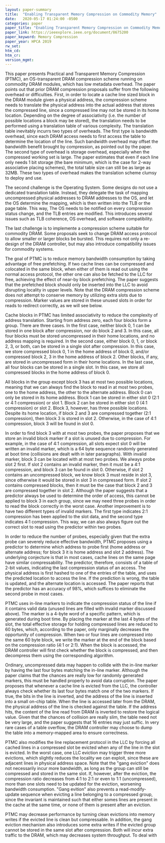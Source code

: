 ```yaml
---
layout: paper-summary
title:  "Enabling Transparent Memory Compression on Commodity Memory"
date:   2020-05-17 01:24:00 -0500
categories: paper
paper_title: "Enabling Transparent Memory Compression on Commodity Memory"
paper_link: https://ieeexplore.ieee.org/document/8675200
paper_keyword: Memory Compression
paper_year: HPCA 2019
rw_set:
htm_cd:
htm_cr:
version_mgmt:
---
```


This paper presents Practical and Transparent Memory Compression (PTMC), an OS-transparent DRAM compression scheme running 
on commodity DRAM modules, which has low metadata overhead. The paper points out that prior DRAM compression proposals 
suffer from the following overhead or difficulties. First, in order to locate a cache line sized block in the DRAM module
given a physical address, the compression scheme needs to translate the physical address into the actual address that
stores the compressed line, since a compressed line may not be stored in its home location. Depending on the degree of 
associativity (i.e. the number of possible locations a block may be stored), the translation needs to be performed using 
a translation table of various complexity. The translation table inevitably incurrs two types of overheads. The first
type is bandwidth overhead, since each DRAM access needs to first access the table to determine the location of the line.
Such bandwidth overhead may offset the bandwidth benefit brought by compression, as pointed out by the paper.
The second type of overhead is storage overhead, especially when the compressed working set is large. The paper estimates 
that even if each line only needs 1 bit storage (the bare minimum, which is the case for 2-way associative placing schemes),
the total table size can still be as large as 32MB. These two types of overhead makes the translation scheme clumsy to
deploy and use.

The second challenge is the Operating System. Some designs do not use a dedicated translation table. Instead, they delegate
the task of mapping uncompressed physical addresses to DRAM addresses to the OS, and let the OS determine the mapping,
which is then written into the TLB or the page table. 
This way, The OS needs to be notified on every compression status change, and the TLB entries are modified. This introduces
several issues such as TLB coherence, OS overhead, and software compatibility.

The last challenge is to implemente a compression scheme suitable for commodity DRAM. Some proposals seek to change 
DRAM access protocol to allow smaller or larger blocks be bursted. This requires not only a re-design of the DRAM controller,
but may also introduce compatibility issues for commodity systems. 

The goal of PTMC is to reduce memory bandwidth consumption by taking advantage of free prefetching. If two cache lines
can be compressed and colocated in the same block, when either of them is read out using the normal access protocol,
the other one can also be fetched to the LLC for free, achieving the effect of near-by block prefetching.
The paper suggests that the prefetched block should only be inserted into the LLC to avoid disrupting locality in 
upper levels. Note that the DRAM compression scheme does not attempt to conserve memory by utilizing extra slots
due to compression. Marker values are stored in these unused slots in order for reads to redirect correctly, as we will 
see below.

Cache blocks in PTMC has limited associativity to reduce the complexity of address translation. Starting from address
zero, each four blocks form a group. There are three cases. In the first case, neither block 0, 1 can be stored in one 
block after compression, nor do block 2 and 3. In this case, all four blocks must be stored uncompressed in their home
locations, and no address mapping is required. In the second case, either block 0, 1, or block 2, 3, or both, can be stored
in a single slot after compression. In this case, we store compressed block 0, 1 in the home address of block 0, and/or 
compressed block 2, 3 in the home address of block 2. Other blocks, if any, are stored in uncompressed form in their 
home locations. In the last case, all four blocks can be stored in a single slot. In this case, we store all compressed 
blocks in the home address of block 0.

All blocks in the group except block 3 has at most two possible locations, meaning that we can always find the block to
read in at most two probes, one to the home address, the other to the alternate address. 
Block 0 can only be stored in its home address. Block 1 can be stored in either slot 0 (2:1 or 4:1 compression) or slot 1. 
Block 2 can be stored in either slot 0 (4:1 compression) or slot 2. Block 3, however, has three possible locations. 
Despite its home location, if block 2 and 3 are compressed together (2:1 compression), then block 3 is stored in slot 2. 
Otherwise, in the case of 4:1 compression, block 3 will be found in slot 0.

In order to find block 3 with at most two probes, the paper proposes that we store an invalid block marker if a slot 
is unused due to compression. For example, in the case of 4:1 compression, all slots expect slot 0 will be written an
invalid marker, which is a 64 byte sequence randomly generated at boot time (collisions are dealt with in later paragraphs). 
With invalid marker, block 3 can be located with at most two probes. We always probe slot 2 first. If slot 2 contains 
an invalid marker, then it must be a 4:1 compression, and block 3 can be found in slot 0. Otherwise, if slot 2
contains an uncompressed block, we know block 3 must reside in slot 3, since otherwise it would be stored in slot 3
in compressed form. If slot 2 contains compressed blocks, then it must be the case that block 2 and 3 are compressed 
together in slot 2. Although the paper suggests that a predictor always be used to determine the order of access,
this cannot be applied to block 3 in each group, since we may need three probes in order to read the block correctly
in the worst case. Another improvement is to have two different types of invalid markers. The first type indicates 2:1 
compression has been applied to the slot data, and the second type indicates 4:1 compression. This way, we can also always
figure out the correct slot to read using the predictor within two probes.

In order to reduce the number of probes, especially given that the extra probe can severely reduce effective bandwidth,
PTMC proposes using a predictor to determine which address to probe first (home address or alternate address; for block 3
it is home address and slot 2 address). The underlying conjecture is that in most cases, cache lines on the same page have
similar compressability. The predictor, therefore, consists of a table of 2-bit values, indicating the last compression
status of an access. The physical address is first hashed to one of the entries of the table, and uses the predicted 
location to access the line. If the prediction is wrong, the table is updated, and the alternate location is accessed.
The paper reports that the predictor has an accuracy of 98%, which suffices to eliminate the second probe in most cases.

PTMC uses in-line markers to indicate the compression status of the line if it contains valid data (unused lines are 
filled with invalid marker discussed above). The marker is a 4-byte word of a specific pattern, which is generated during 
boot time. By placing the marker at the last 4 bytes of the slot, the total effective storage for holding compressed 
lines are reduced to 60 bytes, which, according to the paper, only marginally decreases the opportunity of compression.
When two or four lines are compressed into the same 60 byte block, we write the marker at the end of the block based on
the compression ratio (4:1 or 2:1). When the block is accessed, the DRAM controller will first check whether the block
is compressed, and then decompress them using the corresponding algorithm.

Ordinary, uncompressed data may happen to collide with the in-line marker by having the last four bytes matching the 
in-line marker. Although the paper claims that the chances are really low for randomly generated markers, this must 
be handled properly to avoid data corruption. The paper proposes that whenever a cache line is evicted from the LLC,
the controller always check whether its last four bytes match one of the two markers. If true, the bits in the line 
is inverted, and the address of the line is inserted into a small on-chip table. When the line is accessed later from
the DRAM, the physical address of the line is checked against the table. If the address hits, the content of the 
line read from DRAM is inverted to restore the logical value. Given that the chances of collision are really slim,
the table need not be very large, and the paper suggests that 16 entries may just suffic. In very rare cases of a table
overflow, the DRAM controller may choose to dump the table into a memory-mapped area to ensure correctness.

PTMC also modifies the line replacement protocol in the LLC by forcing all cached lines in a compressed slot be evicted 
when any of the line in the slot is evicted. In the worst case, one LLC eviction may trigger three more evictions, which
slightly reduces the locality we can exploit, since these are adjacent lines in physical address space. Note that the 
"gang eviction" does not necessarily incur more bandwidth, as long as the group can still be compressed and stored in 
the same slot. If, however, after the eviction, the compression ratio decreases from 4:1 to 2:1 or even to 1:1 (uncompressed),
more than one slots need to be updated for the eviction, worsening bandwidth consumption.
"Gang evition" also prevents a read-modify-update sequence when evicting a line belonging to a compressed group, since 
the invariant is maintained such that either somes lines are present in the cache at the same time, or none of them is present
after an eviction.

PTMC may decrease performance by turning clean evictions into memory writes if the evicted line is clean but compressable.
In addition, the gang eviction mechanism also introduces some extra writes if the evicted group cannot be stored in the 
same slot after compression. Both will incur extra traffic to the DRAM, which may decreases system throughput.
To deal with